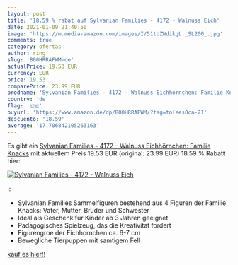 ```yaml
---
layout: post
title: '18.59 % rabat auf Sylvanian Families - 4172 - Walnuss Eich'
date: 2021-01-09 21:40:50
image: 'https://m.media-amazon.com/images/I/51tUZWdikgL._SL200_.jpg'
comments: true
category: ofertas
author: ring
slug: 'B00HRRAFWM-de'
actualPrice: 19.53 EUR
currency: EUR
price: 19.53
comparePrice: 23.99 EUR
prodname: 'Sylvanian Families - 4172 - Walnuss Eichhörnchen: Familie Knacks'
country: 'de'
flag: '🇩🇪'
buyurl: 'https://www.amazon.de/dp/B00HRRAFWM/?tag=tolees0ca-21'
descuento: '18.59'
average: '17.706842105263163'
---
```


Es gibt ein [Sylvanian Families - 4172 - Walnuss Eichhörnchen: Familie Knacks](https://www.amazon.de/dp/B00HRRAFWM/?tag=tolees0ca-21) mit aktuellem Preis 19.53 EUR (original: 23.99 EUR) 18.59 % Rabatt hier:

[![Sylvanian Families - 4172 - Walnuss Eich](https://m.media-amazon.com/images/I/51tUZWdikgL._SL200_.jpg)](https://www.amazon.de/dp/B00HRRAFWM/?tag=tolees0ca-21)

ℹ️:

- Sylvanian Families Sammelfiguren bestehend aus 4 Figuren der Familie Knacks: Vater, Mutter, Bruder und Schwester
- Ideal als Geschenk fur Kinder ab 3 Jahren geeignet
- Padagogisches Spielzeug, das die Kreativitat fordert
- Figurengroe der Eichhornchen ca. 6-7 cm
- Bewegliche Tierpuppen mit samtigem Fell

[kauf es hier!!](https://www.amazon.de/dp/B00HRRAFWM/?tag=tolees0ca-21)
